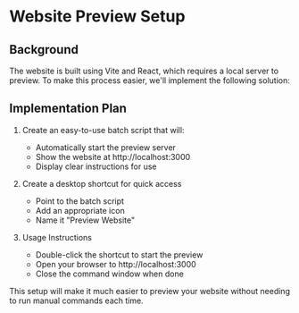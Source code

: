 # Website Preview Setup

## Background
The website is built using Vite and React, which requires a local server to preview. To make this process easier, we'll implement the following solution:

## Implementation Plan

1. Create an easy-to-use batch script that will:
   - Automatically start the preview server
   - Show the website at http://localhost:3000
   - Display clear instructions for use

2. Create a desktop shortcut for quick access
   - Point to the batch script
   - Add an appropriate icon
   - Name it "Preview Website"

3. Usage Instructions
   - Double-click the shortcut to start the preview
   - Open your browser to http://localhost:3000
   - Close the command window when done

This setup will make it much easier to preview your website without needing to run manual commands each time.